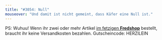 ```yaml
---
title: "#3054: Null"
mouseover: "Und damit ist nicht gemeint, dass Käfer eine Null ist."
---
```


PS: 
Wuhuu!
Wenn ihr zwei oder mehr Artikel <a href="http://fred-o-mat.spreadshirt.net" title="Fredshop" target="_blank">im fetzigen <strong>Fredshop</strong></a> bestellt, braucht ihr keine Versandkosten bezahlen.
Gutscheincode: HERZILEIN
